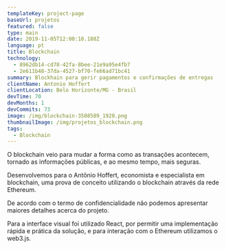 ```yaml
---
templateKey: project-page
baseUrl: projetos
featured: false
type: main
date: 2019-11-05T12:00:18.188Z
language: pt
title: Blockchain
technology:
  - 8962db14-cd78-42fa-8bee-21e9a95e4fb7
  - 2e611b48-37da-4527-bf70-fe66ad71bc41
summary: Blockhain para gerir pagamentos e confirmações de entregas
clientName: Antonio Hoffert
clientLocation: Belo Horizonte/MG - Brasil
devTime: 70
devMonths: 1
devCommits: 73
image: /img/blockchain-3508589_1920.png
thumbnailImage: /img/projetos_blockchain.png
tags:
  - Blockchain
---
```

O blockchain veio para mudar a forma como as transações acontecem, tornado as informações públicas, e ao mesmo tempo, mais seguras.

Desenvolvemos para o Antônio Hoffert, economista e especialista em blockchain, uma prova de conceito utilizando o blockchain através da rede Ethereum. 

De acordo com o termo de confidencialidade não podemos apresentar maiores detalhes acerca do projeto.

Para a interface visual foi utilizado React, por permitir uma implementação rápida e prática da solução, e para interação com o Ethereum utilizamos o web3.js.

